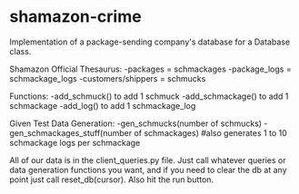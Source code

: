 # shamazon-crime
Implementation of a package-sending company's database for a Database class.

Shamazon Official Thesaurus:
  -packages = schmackages
  -package_logs = schmackage_logs
  -customers/shippers = schmucks

Functions:
  -add_schmuck() to add 1 schmuck
  -add_schmackage() to add 1 schmackage
  -add_log() to add 1 schmackage_log

Given Test Data Generation:
  -gen_schmucks(number of schmucks)
  -gen_schmackages_stuff(number of schmackages) #also generates 1 to 10 schmackage logs per schmackage

All of our data is in the client_queries.py file.
Just call whatever queries or data generation functions you want, and if you need to clear the db
  at any point just call reset_db(cursor). Also hit the run button.
